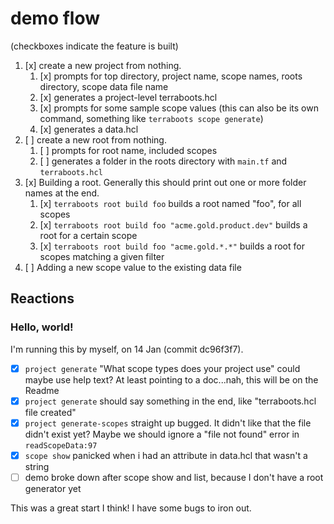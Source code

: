 # demo flow

(checkboxes indicate the feature is built)

1. [x] create a new project from nothing.
   1. [x] prompts for top directory, project name, scope names, roots directory, scope data file name
   2. [x] generates a project-level terraboots.hcl
   3. [x] prompts for some sample scope values (this can also be its own command,
      something like `terraboots scope generate`)
   4. [x] generates a data.hcl
2. [ ] create a new root from nothing.
   1. [ ] prompts for root name, included scopes
   2. [ ] generates a folder in the roots directory with `main.tf` and `terraboots.hcl`
3. [x] Building a root. Generally this should print out one or more folder names at
   the end.
   1. [x] `terraboots root build foo`
      builds a root named "foo", for all scopes
   2. [x] `terraboots root build foo "acme.gold.product.dev"`
      builds a root for a certain scope
   3. [x] `terraboots root build foo "acme.gold.*.*"`
      builds a root for scopes matching a given filter
4. [ ] Adding a new scope value to the existing data file

## Reactions

### Hello, world!

I'm running this by myself, on 14 Jan (commit dc96f3f7).

- [x] `project generate` "What scope types does your project use" could maybe use help text? At least pointing to a doc...nah, this will be on the Readme
- [x] `project generate` should say something in the end, like "terraboots.hcl file created"
- [x] `project generate-scopes` straight up bugged. It didn't like that the file didn't exist yet? Maybe we should ignore a "file not found" error in `readScopeData:97`
- [x] `scope show` panicked when i had an attribute in data.hcl that wasn't a string
- [ ] demo broke down after scope show and list, because I don't have a root generator yet

This was a great start I think! I have some bugs to iron out.
